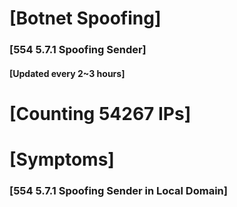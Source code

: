# [Botnet Spoofing]
### [554 5.7.1 Spoofing Sender]
#### [Updated every 2~3 hours]

# [Counting 54267 IPs]

# [Symptoms] 
###   [554 5.7.1 Spoofing Sender in Local Domain]
